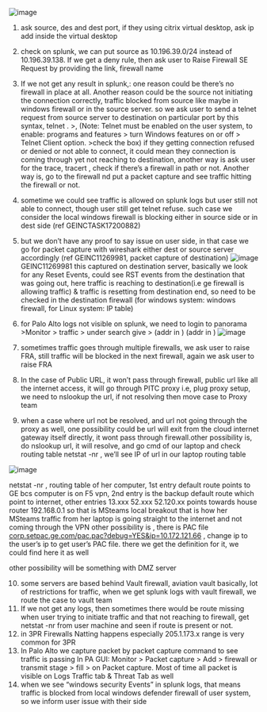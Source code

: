 ![image](https://github.com/sajithten/Networking-Troubleshooting/assets/110303586/7ab865fe-dfb8-4a8b-a022-02cb1b8476e2)
1. ask source, des and dest port, if they using citrix virtual desktop, ask ip add inside the virtual desktop
2. check on splunk, we can put source as 10.196.39.0/24 instead of 10.196.39.138. If we get a deny rule, then ask user to Raise Firewall SE Request by providing the link, firewall name
3. If we not get any result in splunk,:
one reason could be there’s no firewall in place at all.
Another reason could be the source not initiating the connection correctly, traffic blocked from source like maybe in windows firewall or in the source server. so we ask user to send a telnet request from source server to destination on particular port by this syntax, telnet <dest ip> <dest Port>. >, (Note: Telnet must be enabled on the user system, to enable: programs and features > turn Windows features on or off > Telnet Client option. >check the box) if they getting connection refused or denied or not able to connect, it could mean they connection is coming through yet not reaching to destination, another way is ask user for the trace, tracert <dest ip>, check if there’s a firewall in path or not.
Another way is, go to the firewall nd put a packet capture and see traffic hitting the firewall or not.
4. sometime we could see traffic is allowed on splunk logs but user still not able to connect, though user still get telnet refuse. such case we consider the local windows firewall is blocking either in source side or in dest side (ref GEINCTASK17200882)
5. but we don’t have any proof to say issue on user side, in that case we go for packet capture with wireshark either dest or source server accordingly (ref GEINC11269981, packet capture of destination)
![image](https://github.com/sajithten/Networking-Troubleshooting/assets/110303586/64f20d9d-5ed2-411c-a33c-f8655e0aeef1)
GEINC11269981 this captured on destination server, basically we look for any Reset Events, could see RST events from the destination that was going out, here traffic is reaching to destination(i.e ge firewall is allowing traffic) & traffic is resetting from destination end, so need to be checked in the destination firewall (for windows system: windows firewall, for Linux system: IP table)

6. for Palo Alto logs not visible on splunk, we need to login to panorama >Monitor > traffic > under search give > (addr in <ip>) (addr in <ip>)
![image](https://github.com/sajithten/Networking-Troubleshooting/assets/110303586/e9a68027-8c15-4968-bb1d-118a9cda2804)

7. sometimes traffic goes through multiple firewalls, we ask user to raise FRA, still traffic will be blocked in the next firewall, again we ask user to raise FRA
    
8. In the case of Public URL, it won’t pass through firewall, public url like all the internet access, it will go through PITC proxy i.e, plug proxy setup, we need to nslookup the url, if not resolving then move case to Proxy team
    
9. when a case where url not be resolved, and url not going through the proxy as well, one possibility could be url will exit from the cloud internet gateway itself directly, it wont pass through firewall.other possibility is, do nslookup url, it will resolve, and go cmd of our laptop and check routing table netstat -nr , we’ll see IP of url in our laptop routing table

![image](https://github.com/sajithten/Networking-Troubleshooting/assets/110303586/8feee03d-7d7f-46ed-ad3c-027017caacb2)

netstat -nr , routing table of her computer, 1st entry default route points to GE bcs computer is on F5 vpn, 2nd entry is the backup default route which point to internet, other entries 13.xxx 52.xxx 52.120.xx points towards house router 192.168.0.1 so that is MSteams local breakout that is how her MSteams traffic from her laptop is going straight to the internet and not coming through the VPN
other possibility is , there is PAC file [corp.setpac.ge.com/pac.pac?debug=YES&ip=10.172.121.66](http://corp.setpac.ge.com/pac.pac?debug=YES&ip=10.172.121.66) , change ip to the user’s ip to get user’s PAC file. there we get the definition for it, we could find here it as well

other possibility will be something with DMZ server

10. some servers are based behind Vault firewall, aviation vault basically, lot of restrictions for traffic, when we get splunk logs with vault firewall, we route the case to vault team
11. If we not get any logs, then sometimes there would be route missing when user trying to initiate traffic and that not reaching to firewall, get netstat -nr from user machine and seen if route is present or not.
12. in 3PR Firewalls Natting happens especially 205.1.173.x range is very common for 3PR
13. In Palo Alto we capture packet by packet capture command to see traffic is passing
In PA GUI: Monitor > Packet capture > Add > firewall or transmit stage > fill > on Packet capture. Most of time all packet is visible on Logs Traffic tab & Threat Tab as well
14. when we see “windows security Events” in splunk logs, that means traffic is blocked from local windows defender firewall of user system, so we inform user issue with their side

